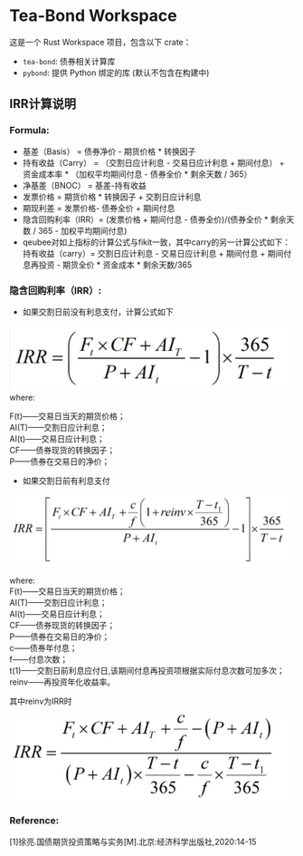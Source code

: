 # Tea-Bond Workspace

这是一个 Rust Workspace 项目，包含以下 crate：

- `tea-bond`: 债券相关计算库
- `pybond`: 提供 Python 绑定的库 (默认不包含在构建中)


## IRR计算说明

### <b>Formula:</b>

- 基差（Basis） = 债券净价 - 期货价格 * 转换因子
- 持有收益（Carry） = （交割日应计利息 - 交易日应计利息 + 期间付息） + 资金成本率 * （加权平均期间付息 - 债券全价 * 剩余天数 / 365）
- 净基差（BNOC） = 基差-持有收益
- 发票价格 = 期货价格 * 转换因子 + 交割日应计利息
- 期现利差 = 发票价格- 债券全价 + 期间付息
- 隐含回购利率（IRR）= (发票价格 + 期间付息 - 债券全价)/(债券全价 * 剩余天数 / 365 - 加权平均期间付息)
- qeubee对如上指标的计算公式与fikit一致，其中carry的另一计算公式如下：  
持有收益（carry）= 交割日应计利息 - 交易日应计利息 + 期间付息 + 期间付息再投资 - 期货全价 * 资金成本 * 剩余天数/365

### <b>隐含回购利率（IRR）:</b>
- 如果交割日前没有利息支付，计算公式如下
<center>
<img src="./doc/irr3.JPG"/>
</center>
where:  

F(t)——交易日当天的期货价格；  
AI(T)——交割日应计利息；  
AI(t)——交易日应计利息；  
CF——债券现货的转换因子；  
P——债券在交易日的净价；  


- 如果交割日前有利息支付
<center>
<img src="./doc/irr1.JPG"/>
</center>

where:  
F(t)——交易日当天的期货价格；  
AI(T)——交割日应计利息；  
AI(t)——交易日应计利息；  
CF——债券现货的转换因子；  
P——债券在交易日的净价；  
c——债券年付息；  
f——付息次数；  
t(1)——交割日前利息应付日,该期间付息再投资项根据实际付息次数可加多次；  
reinv——再投资年化收益率。

其中reinv为IRR时

<center>
<img src="./doc/irr2.JPG"/>
</center>

### <b>Reference:</b>
[1]徐亮.国债期货投资策略与实务[M].北京:经济科学出版社,2020:14-15